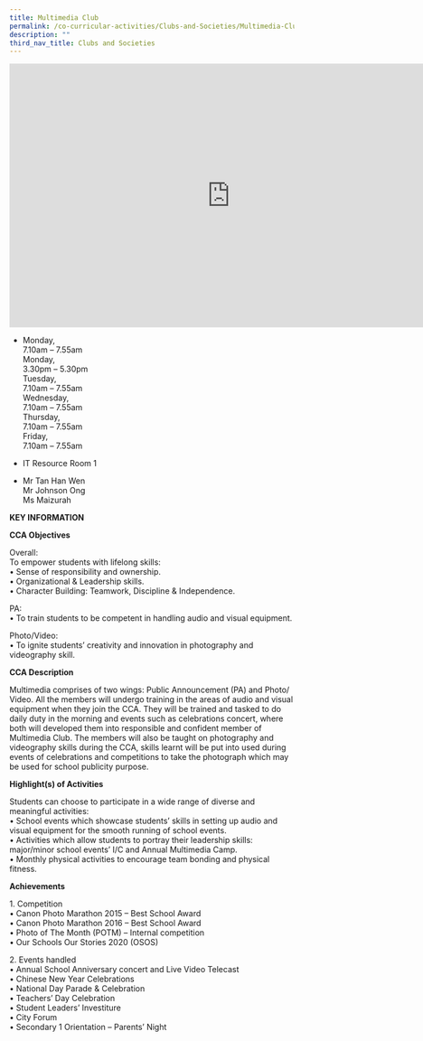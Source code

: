 ```yaml
---
title: Multimedia Club
permalink: /co-curricular-activities/Clubs-and-Societies/Multimedia-Club/
description: ""
third_nav_title: Clubs and Societies
---
```

<iframe allowfullscreen="true" height="467" width="780" frameborder="0" src="https://docs.google.com/presentation/d/e/2PACX-1vThOTx2EwSArb374cWPYyHZX8ETzjOF9WMiVGP1_GPcXgtvyfE8pH09YIQatXu7N5COYYuw-6munHsP/embed?start=true&amp;loop=true&amp;delayms=5000"></iframe>

*   Monday,  
    7.10am – 7.55am  
    Monday,  
    3.30pm – 5.30pm  
    Tuesday,  
    7.10am – 7.55am  
    Wednesday,  
    7.10am – 7.55am  
    Thursday,  
    7.10am – 7.55am  
    Friday,  
    7.10am – 7.55am

  

*   IT Resource Room 1

  

*   Mr Tan Han Wen  
    Mr Johnson Ong  
    Ms Maizurah
		
**KEY INFORMATION**

**CCA Objectives**

Overall:<br>
To empower students with lifelong skills:<br>
• Sense of responsibility and ownership.<br>
• Organizational &amp; Leadership skills.<br>
• Character Building: Teamwork, Discipline &amp; Independence.

  

PA:<br>
• To train students to be competent in handling audio and visual equipment.

  

Photo/Video:<br>
• To ignite students’ creativity and innovation in photography and videography skill.

**CCA Description**

Multimedia comprises of two wings: Public Announcement (PA) and Photo/ Video. All the members will undergo training in the areas of audio and visual equipment when they join the CCA. They will be trained and tasked to do daily duty in the morning and events such as celebrations concert, where both will developed them into responsible and confident member of Multimedia Club. The members will also be taught on photography and videography skills during the CCA, skills learnt will be put into used during events of celebrations and competitions to take the photograph which may be used for school publicity purpose.

**Highlight(s) of Activities**

Students can choose to participate in a wide range of diverse and meaningful activities:<br>
• School events which showcase students’ skills in setting up audio and visual equipment for the smooth running of school events.<br>
• Activities which allow students to portray their leadership skills: major/minor school events’ I/C and Annual Multimedia Camp.<br>
• Monthly physical activities to encourage team bonding and physical fitness.

**Achievements**

1\. Competition<br>
• Canon Photo Marathon 2015 – Best School Award<br>
• Canon Photo Marathon 2016 – Best School Award<br>
• Photo of The Month (POTM) – Internal competition<br>
• Our Schools Our Stories 2020 (OSOS)

  

2\. Events handled<br>
• Annual School Anniversary concert and Live Video Telecast<br>
• Chinese New Year Celebrations<br>
• National Day Parade &amp; Celebration<br>
• Teachers’ Day Celebration<br>
• Student Leaders’ Investiture<br>
• City Forum<br>
• Secondary 1 Orientation – Parents’ Night